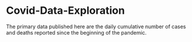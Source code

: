 # Covid-Data-Exploration
The primary data published here are the daily cumulative number of cases and deaths reported since the beginning of the pandemic. 
